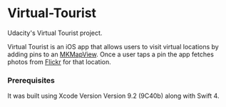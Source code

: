 # Virtual-Tourist
Udacity's Virtual Tourist project.

Virtual Tourist is an iOS app that allows users to visit virtual locations by adding pins to an [MKMapView](https://developer.apple.com/documentation/mapkit/mkmapview).
Once a user taps a pin the app fetches photos from [Flickr](https://www.flickr.com) for that location.

### Prerequisites

It was built using Xcode Version Version 9.2 (9C40b) along with Swift 4.
